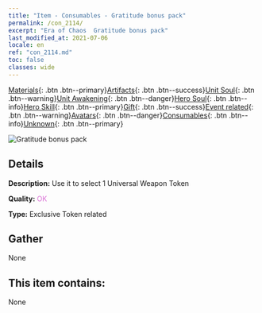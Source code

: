 ```yaml
---
title: "Item - Consumables - Gratitude bonus pack"
permalink: /con_2114/
excerpt: "Era of Chaos  Gratitude bonus pack"
last_modified_at: 2021-07-06
locale: en
ref: "con_2114.md"
toc: false
classes: wide
---
```

 [Materials](/Items/){: .btn .btn--primary}[Artifacts](/Items/Artifacts/){: .btn .btn--success}[Unit Soul](/Items/UnitSoul/){: .btn .btn--warning}[Unit Awakening](/Items/UnitAwakening/){: .btn .btn--danger}[Hero Soul](/Items/HeroSoul/){: .btn .btn--info}[Hero Skill](/Items/HeroSkill/){: .btn .btn--primary}[Gift](/Items/Gift/){: .btn .btn--success}[Event related](/Items/Events/){: .btn .btn--warning}[Avatars](/Items/Avatars/){: .btn .btn--danger}[Consumables](/Items/Consumables/){: .btn .btn--info}[Unknown](/Items/Unknown/){: .btn .btn--primary}

 ![Gratitude bonus pack](/images/t/i_906044.png)

## Details
 **Description:** Use it to select 1 Universal Weapon Token

 **Quality:** <span style="color: #DA70D6">OK</span>

 **Type:** Exclusive Token related

## Gather

  None

## This item contains:

  None

